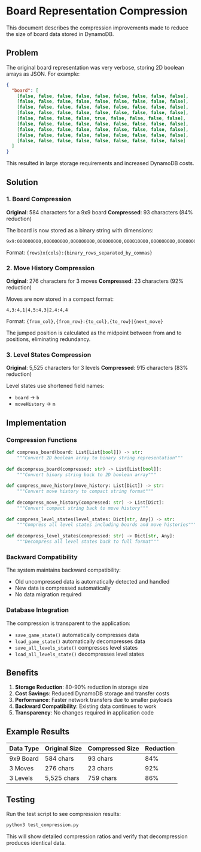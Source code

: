 # Board Representation Compression

This document describes the compression improvements made to reduce the size of board data stored in DynamoDB.

## Problem

The original board representation was very verbose, storing 2D boolean arrays as JSON. For example:

```json
{
  "board": [
    [false, false, false, false, false, false, false, false, false],
    [false, false, false, false, false, false, false, false, false],
    [false, false, false, false, false, false, false, false, false],
    [false, false, false, false, false, false, false, false, false],
    [false, false, false, false, true, false, false, false, false],
    [false, false, false, false, false, false, false, false, false],
    [false, false, false, false, false, false, false, false, false],
    [false, false, false, false, false, false, false, false, false],
    [false, false, false, false, false, false, false, false, false]
  ]
}
```

This resulted in large storage requirements and increased DynamoDB costs.

## Solution

### 1. Board Compression

**Original**: 584 characters for a 9x9 board
**Compressed**: 93 characters (84% reduction)

The board is now stored as a binary string with dimensions:
```
9x9:000000000,000000000,000000000,000000000,000010000,000000000,000000000,000000000,000000000
```

Format: `{rows}x{cols}:{binary_rows_separated_by_commas}`

### 2. Move History Compression

**Original**: 276 characters for 3 moves
**Compressed**: 23 characters (92% reduction)

Moves are now stored in a compact format:
```
4,3:4,1|4,5:4,3|2,4:4,4
```

Format: `{from_col},{from_row}:{to_col},{to_row}|{next_move}`

The jumped position is calculated as the midpoint between from and to positions, eliminating redundancy.

### 3. Level States Compression

**Original**: 5,525 characters for 3 levels
**Compressed**: 915 characters (83% reduction)

Level states use shortened field names:
- `board` → `b`
- `moveHistory` → `m`

## Implementation

### Compression Functions

```python
def compress_board(board: List[List[bool]]) -> str:
    """Convert 2D boolean array to binary string representation"""
    
def decompress_board(compressed: str) -> List[List[bool]]:
    """Convert binary string back to 2D boolean array"""
    
def compress_move_history(move_history: List[Dict]) -> str:
    """Convert move history to compact string format"""
    
def decompress_move_history(compressed: str) -> List[Dict]:
    """Convert compact string back to move history"""
    
def compress_level_states(level_states: Dict[str, Any]) -> str:
    """Compress all level states including boards and move histories"""
    
def decompress_level_states(compressed: str) -> Dict[str, Any]:
    """Decompress all level states back to full format"""
```

### Backward Compatibility

The system maintains backward compatibility:
- Old uncompressed data is automatically detected and handled
- New data is compressed automatically
- No data migration required

### Database Integration

The compression is transparent to the application:
- `save_game_state()` automatically compresses data
- `load_game_state()` automatically decompresses data
- `save_all_levels_state()` compresses level states
- `load_all_levels_state()` decompresses level states

## Benefits

1. **Storage Reduction**: 80-90% reduction in storage size
2. **Cost Savings**: Reduced DynamoDB storage and transfer costs
3. **Performance**: Faster network transfers due to smaller payloads
4. **Backward Compatibility**: Existing data continues to work
5. **Transparency**: No changes required in application code

## Example Results

| Data Type | Original Size | Compressed Size | Reduction |
|-----------|---------------|-----------------|-----------|
| 9x9 Board | 584 chars | 93 chars | 84% |
| 3 Moves | 276 chars | 23 chars | 92% |
| 3 Levels | 5,525 chars | 759 chars | 86% |

## Testing

Run the test script to see compression results:
```bash
python3 test_compression.py
```

This will show detailed compression ratios and verify that decompression produces identical data. 